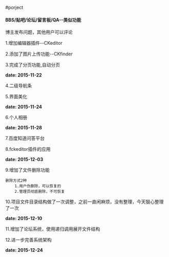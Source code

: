 #porject
#### BBS/贴吧/论坛/留言板/QA--类似功能

博主发布问题，其他用户可以评论

1.增加编辑器插件--CKeditor

2.添加了图片上传功能--CKfinder

3.完成了分页功能,自动分页

**date: 2015-11-22**

4.二级导航条

5.界面美化

**date: 2015-11-24**

6.个人相册

**date: 2015-11-28**

7.百度知道问答平台

8.fckeditor插件的应用

**date: 2015-12-03**

9.增加了文件删除功能

	删除方式2种
		1.用户伪删除，可以恢复的
		2.管理员彻底删除，不可恢复

10.项目文件目录结构做了一次调整，之前一直闲麻烦，没有整理，今天狠心整理了一次

**date: 2015-12-10**

11.增加了论坛系统，使用递归调用展开文件结构

12.进一步完善系统架构

**date: 2015-12-24**